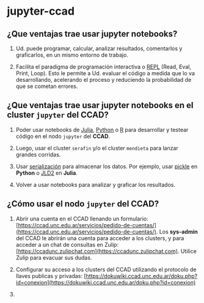 # jupyter-ccad

## ¿Que ventajas trae usar **jupyter notebooks**?

1. Ud. puede programar, calcular, analizar resultados, comentarlos y graficarlos, en un mismo entorno de trabajo.

2. Facilita el paradigma de programación interactiva o [REPL](https://en.wikipedia.org/wiki/Read%E2%80%93eval%E2%80%93print_loop) (Read, Eval, Print, Loop). Esto le permite a Ud. evaluar el código a medida que lo va desarrollando, acelerando el proceso y reduciendo la probabilidad de que se cometan errores.

## ¿Que ventajas trae usar **jupyter notebooks** en el cluster `jupyter` del CCAD?

1. Poder usar notebooks de [Julia](https://julialang.org/), [Python](https://www.python.org/) o [R](https://www.r-project.org/) para desarrollar y testear código en el nodo `jupyter` del **CCAD**.

2. Luego, usar el cluster `serafin` y/o el cluster `mendieta` para lanzar grandes corridas.

3. Usar [serialización](https://es.wikipedia.org/wiki/Serializaci%C3%B3n) para almacenar los datos. Por ejemplo, usar [pickle](https://docs.python.org/3/library/pickle.html) en **Python** o [JLD2](https://github.com/JuliaIO/JLD2.jl) en **Julia**.

4. Volver a usar notebooks para analizar y graficar los resultados.

## ¿Cómo usar el nodo `jupyter` del CCAD?

1. Abrir una cuenta en el CCAD llenando un formulario: [https://ccad.unc.edu.ar/servicios/pedido-de-cuentas/](https://ccad.unc.edu.ar/servicios/pedido-de-cuentas/). Los **sys-admin** del CCAD le abrirán una cuenta para acceder a los clusters, y para acceder a un chat de consultas en Zulip: [https://ccadunc.zulipchat.com](https://ccadunc.zulipchat.com). Utilice Zulip para evacuar sus dudas.

2. Configurar su acceso a los clusters del CCAD utilizando el protocolo de llaves publicas y privadas: [https://dokuwiki.ccad.unc.edu.ar/doku.php?id=conexion](https://dokuwiki.ccad.unc.edu.ar/doku.php?id=conexion)

3. 
